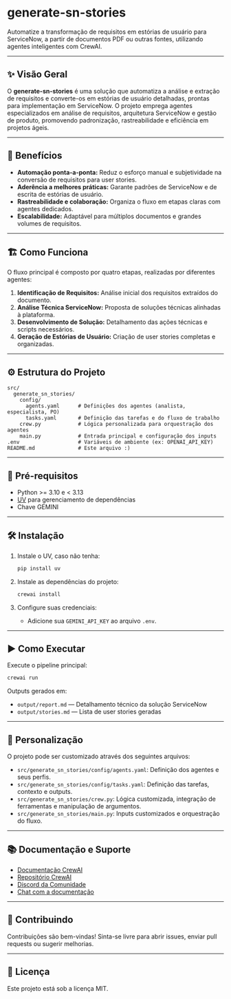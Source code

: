 # generate-sn-stories

Automatize a transformação de requisitos em estórias de usuário para ServiceNow, a partir de documentos PDF ou outras fontes, utilizando agentes inteligentes com CrewAI.

---

## ✨ Visão Geral

O **generate-sn-stories** é uma solução que automatiza a análise e extração de requisitos e converte-os em estórias de usuário detalhadas, prontas para implementação em ServiceNow. O projeto emprega agentes especializados em análise de requisitos, arquitetura ServiceNow e gestão de produto, promovendo padronização, rastreabilidade e eficiência em projetos ágeis.

---

## 🚀 Benefícios

- **Automação ponta-a-ponta:** Reduz o esforço manual e subjetividade na conversão de requisitos para user stories.
- **Aderência a melhores práticas:** Garante padrões de ServiceNow e de escrita de estórias de usuário.
- **Rastreabilidade e colaboração:** Organiza o fluxo em etapas claras com agentes dedicados.
- **Escalabilidade:** Adaptável para múltiplos documentos e grandes volumes de requisitos.

---

## 🏗️ Como Funciona

O fluxo principal é composto por quatro etapas, realizadas por diferentes agentes:

1. **Identificação de Requisitos:** Análise inicial dos requisitos extraídos do documento.
2. **Análise Técnica ServiceNow:** Proposta de soluções técnicas alinhadas à plataforma.
3. **Desenvolvimento de Solução:** Detalhamento das ações técnicas e scripts necessários.
4. **Geração de Estórias de Usuário:** Criação de user stories completas e organizadas.

---

## ⚙️ Estrutura do Projeto

```
src/
  generate_sn_stories/
    config/
      agents.yaml      # Definições dos agentes (analista, especialista, PO)
      tasks.yaml       # Definição das tarefas e do fluxo de trabalho
    crew.py            # Lógica personalizada para orquestração dos agentes
    main.py            # Entrada principal e configuração dos inputs
.env                   # Variáveis de ambiente (ex: OPENAI_API_KEY)
README.md              # Este arquivo :)
```

---

## 📝 Pré-requisitos

- Python >= 3.10 e < 3.13
- [UV](https://docs.astral.sh/uv/) para gerenciamento de dependências
- Chave GEMINI

---

## 🛠️ Instalação

1. Instale o UV, caso não tenha:
   ```bash
   pip install uv
   ```

2. Instale as dependências do projeto:
   ```bash
   crewai install
   ```

3. Configure suas credenciais:
   - Adicione sua `GEMINI_API_KEY` ao arquivo `.env`.

---

## ▶️ Como Executar

Execute o pipeline principal:
```bash
crewai run
```

Outputs gerados em:
- `output/report.md` — Detalhamento técnico da solução ServiceNow
- `output/stories.md` — Lista de user stories geradas

---

## 🔧 Personalização

O projeto pode ser customizado através dos seguintes arquivos:

- `src/generate_sn_stories/config/agents.yaml`: Definição dos agentes e seus perfis.
- `src/generate_sn_stories/config/tasks.yaml`: Definição das tarefas, contexto e outputs.
- `src/generate_sn_stories/crew.py`: Lógica customizada, integração de ferramentas e manipulação de argumentos.
- `src/generate_sn_stories/main.py`: Inputs customizados e orquestração do fluxo.

---

## 📚 Documentação e Suporte

- [Documentação CrewAI](https://docs.crewai.com)
- [Repositório CrewAI](https://github.com/joaomdmoura/crewai)
- [Discord da Comunidade](https://discord.com/invite/X4JWnZnxPb)
- [Chat com a documentação](https://chatg.pt/DWjSBZn)

---

## 🤝 Contribuindo

Contribuições são bem-vindas! Sinta-se livre para abrir issues, enviar pull requests ou sugerir melhorias.

---

## 📝 Licença

Este projeto está sob a licença MIT.
